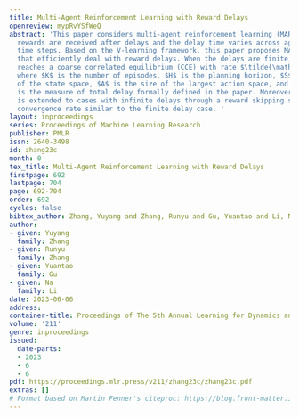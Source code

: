 ```yaml
---
title: Multi-Agent Reinforcement Learning with Reward Delays
openreview: mypRvYSfWeQ
abstract: 'This paper considers multi-agent reinforcement learning (MARL) where the
  rewards are received after delays and the delay time varies across agents and across
  time steps. Based on the V-learning framework, this paper proposes MARL algorithms
  that efficiently deal with reward delays. When the delays are finite, our algorithm
  reaches a coarse correlated equilibrium (CCE) with rate $\tilde{\mathcal{O}}(\frac{H^3\sqrt{S\mathcal{T}_K}}{K}+\frac{H^3\sqrt{SA}}{\sqrt{K}})$
  where $K$ is the number of episodes, $H$ is the planning horizon, $S$ is the size
  of the state space, $A$ is the size of the largest action space, and $\mathcal{T}_K$
  is the measure of total delay formally defined in the paper. Moreover, our algorithm
  is extended to cases with infinite delays through a reward skipping scheme. It achieves
  convergence rate similar to the finite delay case. '
layout: inproceedings
series: Proceedings of Machine Learning Research
publisher: PMLR
issn: 2640-3498
id: zhang23c
month: 0
tex_title: Multi-Agent Reinforcement Learning with Reward Delays
firstpage: 692
lastpage: 704
page: 692-704
order: 692
cycles: false
bibtex_author: Zhang, Yuyang and Zhang, Runyu and Gu, Yuantao and Li, Na
author:
- given: Yuyang
  family: Zhang
- given: Runyu
  family: Zhang
- given: Yuantao
  family: Gu
- given: Na
  family: Li
date: 2023-06-06
address:
container-title: Proceedings of The 5th Annual Learning for Dynamics and Control Conference
volume: '211'
genre: inproceedings
issued:
  date-parts:
  - 2023
  - 6
  - 6
pdf: https://proceedings.mlr.press/v211/zhang23c/zhang23c.pdf
extras: []
# Format based on Martin Fenner's citeproc: https://blog.front-matter.io/posts/citeproc-yaml-for-bibliographies/
---
```

